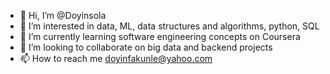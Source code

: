 - 👋 Hi, I’m @Doyinsola
- 👀 I’m interested in data, ML, data structures and algorithms, python, SQL
- 🌱 I’m currently learning software engineering concepts on Coursera
- 💞️ I’m looking to collaborate on big data and backend projects
- 📫 How to reach me doyinfakunle@yahoo.com

<!---
Doyinsola/Doyinsola is a ✨ special ✨ repository because its `README.md` (this file) appears on your GitHub profile.
You can click the Preview link to take a look at your changes.
--->

